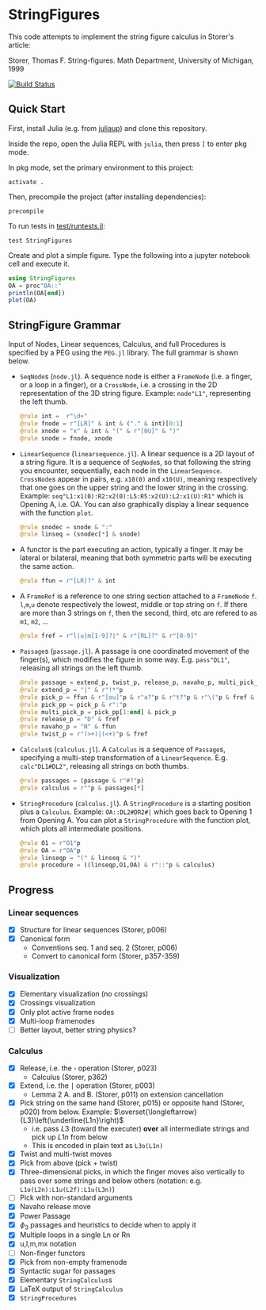 # StringFigures

This code attempts to implement the string figure calculus in Storer's article:

Storer, Thomas F. String-figures. Math Department, University of Michigan, 1999

[![Build Status](https://github.com/abraunst/StringFigures.jl/actions/workflows/CI.yml/badge.svg?branch=main)](https://github.com/abraunst/StringFigures.jl/actions/workflows/CI.yml?query=branch%3Amain)

## Quick Start

First, install Julia (e.g. from [juliaup](https://github.com/JuliaLang/juliaup)) and clone this repository.

Inside the repo, open the Julia REPL with `julia`, then press `]` to enter pkg mode.

In pkg mode, set the primary environment to this project:

```text
activate .
```

Then, precompile the project (after installing dependencies):

```text
precompile
```

To run tests in [test/runtests.jl](./test/runtests.jl):

```text
test StringFigures
```

Create and plot a simple figure. Type the following into a jupyter notebook cell and execute it.

```julia
using StringFigures
OA = proc"OA::"
println(OA[end])
plot(OA)
```

## StringFigure Grammar

Input of Nodes, Linear sequences, Calculus, and full Procedures is specified by a PEG using the `PEG.jl` library. The full grammar is shown below.

* `SeqNode`s (`node.jl`). A sequence node is either a `FrameNode` (i.e. a finger, or a loop in a finger), or a `CrossNode`, i.e. a crossing in the 2D representation of the 3D string figure. Example: `node"L1"`, representing the left thumb.

  ```julia
  @rule int =  r"\d+"
  @rule fnode = r"[LR]" & int & ("." & int)[0:1]
  @rule xnode = "x" & int & "(" & r"[0U]" & ")"
  @rule snode = fnode, xnode
  ```

* `LinearSequence` (`linearsequence.jl`). A linear sequence is a 2D layout of a string figure. It is a sequence of `SeqNode`s, so that following the string you encounter, sequentially, each node in the `LinearSequence`. `CrossNode`s appear in pairs, e.g. `x10(0)` and `x10(U)`, meaning respectively that one goes on the upper string and the lower string in the crossing. Example: `seq"L1:x1(0):R2:x2(0):L5:R5:x2(U):L2:x1(U):R1"` which is Opening A, i.e. OA. You can also graphically display a linear sequence with the function `plot`.

  ```julia
  @rule snodec = snode & ":"
  @rule linseq = (snodec[*] & snode)
  ```

* A functor is the part executing an action, typically a finger. It may be lateral or bilateral, meaning that both symmetric parts will be executing the same action.

  ```julia
  @rule ffun = r"[LR]?" & int
  ```

* A `FrameRef` is a reference to one string section attached to a `FrameNode` `f`. `l`,`m`,`u` denote respectively the lowest, middle or top string on `f`. If there are more than 3 strings on `f`, then the second, third, etc are refered to as `m1`, `m2`, ...

  ```julia
  @rule fref = r"l|u|m[1-9]?|" & r"[RL]?" & r"[0-9]"
  ```

* `Passage`s (`passage.jl`). A passage is one coordinated movement of the finger(s), which modifies the figure in some way. E.g. `pass"DL1"`, releasing all strings on the left thumb.

  ```julia
  @rule passage = extend_p, twist_p, release_p, navaho_p, multi_pick_p, pick_p
  @rule extend_p = "|" & r"!*"p
  @rule pick_p = ffun & r"[ou]"p & r"a?"p & r"t?"p & r"\("p & fref & r"[fn]"p & ")"
  @rule pick_pp = pick_p & r":"p
  @rule multi_pick_p = pick_pp[1:end] & pick_p
  @rule release_p = "D" & fref
  @rule navaho_p = "N" & ffun
  @rule twist_p = r"(>+)|(<+)"p & fref
  ```

* `Calculus`s (`calculus.jl`). A `Calculus` is a sequence of `Passage`s, specifying a multi-step transformation of a `LinearSequence`. E.g. `calc"DL1#DL2"`, releasing all strings on both thumbs.

  ```julia
  @rule passages = (passage & r"#?"p)
  @rule calculus = r""p & passages[*]
  ```
  
* `StringProcedure` (`calculus.jl`). A `StringProcedure` is a starting position plus a `Calculus`. Example: `OA::DL2#DR2#|` which goes back to Opening 1 from Opening A. You can plot a `StringProcedure` with the function plot, which plots all intermediate positions.

  ```julia
  @rule O1 = r"O1"p
  @rule OA = r"OA"p
  @rule linseqp = "(" & linseq & ")"
  @rule procedure = ((linseqp,O1,OA) & r"::"p & calculus)
  ```

## Progress

### Linear sequences

* [x] Structure for linear sequences (Storer, p006)
* [x] Canonical form
  * Conventions seq. 1 and seq. 2 (Storer, p006)
  * Convert to canonical form (Storer, p357-359)

### Visualization

* [x] Elementary visualization (no crossings)
* [x] Crossings visualization
* [x] Only plot active frame nodes
* [x] Multi-loop framenodes
* [ ] Better layout, better string physics?

### Calculus

* [x] Release, i.e. the $\square$ operation (Storer, p023)
  * Calculus (Storer, p362)
* [x] Extend, i.e. the $\mid$ operation (Storer, p003)
  * Lemma 2 A. and B. (Storer, p011) on extension cancellation
* [x] Pick string on the same hand (Storer, p015) or opposite hand (Storer, p020) from below. Example: $\overset{\longleftarrow}{L3}\left(\underline{L1n}\right)$
  * i.e. pass $L3$ (toward the executer) **over** all intermediate strings and pick up $L1n$ from below
  * This is encoded in plain text as `L3o(L1n)`
* [X] Twist and multi-twist moves
* [X] Pick from above (pick + twist)
* [X] Three-dimensional picks, in which the finger moves also vertically to pass over some strings and below others (notation: e.g. `L1o(L2n):L1u(L2f):L1u(L3n)`)
* [ ] Pick with non-standard arguments
* [X] Navaho release move
* [X] Power Passage
* [X] $\phi_3$ passages and heuristics to decide when to apply it
* [x] Multiple loops in a single Ln or Rn
* [x] u,l,m,mx notation
* [ ] Non-finger functors
* [x] Pick from non-empty framenode
* [x] Syntactic sugar for passages
* [x] Elementary `StringCalculus`s
* [x] LaTeX output of `StringCalculus`
* [x] `StringProcedures`
